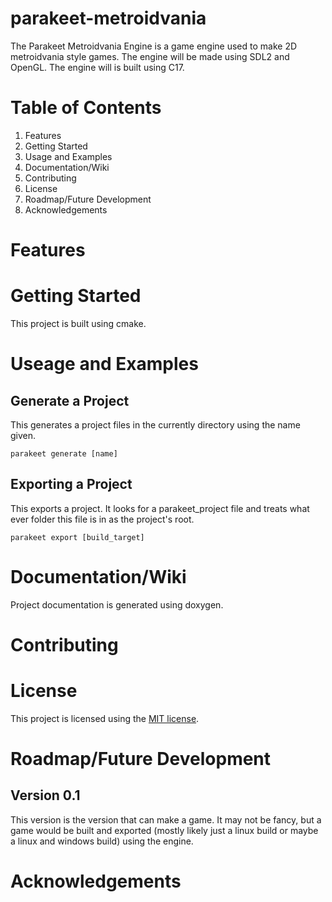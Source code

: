 # parakeet-metroidvania
The Parakeet Metroidvania Engine is a game engine used to make 2D metroidvania style games. The engine will be made using SDL2 and OpenGL. The engine will is built using C17.

# Table of Contents
1. Features
2. Getting Started
3. Usage and Examples
4. Documentation/Wiki
5. Contributing
6. License
7. Roadmap/Future Development
8. Acknowledgements

# Features

# Getting Started
This project is built using cmake.

# Useage and Examples
## Generate a Project
This generates a project files in the currently directory using the name given.
```
parakeet generate [name]
```
## Exporting a Project
This exports a project. It looks for a parakeet_project file and treats what ever folder this file is in as the project's root.
```
parakeet export [build_target]
```

# Documentation/Wiki
Project documentation is generated using doxygen.

# Contributing

# License
This project is licensed using the [MIT license](LICENSE).

# Roadmap/Future Development
## Version 0.1
This version is the version that can make a game. It may not be fancy, but a game would be built and exported (mostly likely just a linux build or maybe a linux and windows build) using the engine.

# Acknowledgements
